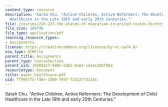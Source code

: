 ```yaml
---
content_type: resource
description: 'Sarah Chu. "Active Children, Active Reformers: The Development of Child
  Healthcare in the Late 19th and early 20th Centuries."'
file: /courses/21h-221-the-places-of-migration-in-united-states-history-fall-2006/ff9957fafd6e1d997697f131a77213e1_paper_healthcare.pdf
file_size: 109748
file_type: application/pdf
learning_resource_types:
- Assignments
license: https://creativecommons.org/licenses/by-nc-sa/4.0/
ocw_type: OCWFile
parent_title: Assignments
parent_type: CourseSection
parent_uid: 104893c7-980e-b3ba-6a64-cd1ac205f903
resourcetype: Document
title: paper_healthcare.pdf
uid: ff9957fa-fd6e-1d99-7697-f131a77213e1
---
```

Sarah Chu. "Active Children, Active Reformers: The Development of Child Healthcare in the Late 19th and early 20th Centuries."